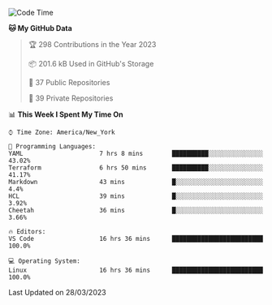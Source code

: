 <!--START_SECTION:waka-->
![Code Time](http://img.shields.io/badge/Code%20Time-162%20hrs%2054%20mins-blue)

**🐱 My GitHub Data** 

> 🏆 298 Contributions in the Year 2023
 > 
> 📦 201.6 kB Used in GitHub's Storage 
 > 
> 📜 37 Public Repositories 
 > 
> 🔑 39 Private Repositories  
 > 
📊 **This Week I Spent My Time On** 

```text
⌚︎ Time Zone: America/New_York

💬 Programming Languages: 
YAML                     7 hrs 8 mins        ██████████░░░░░░░░░░░░░░░   43.02% 
Terraform                6 hrs 50 mins       ██████████░░░░░░░░░░░░░░░   41.17% 
Markdown                 43 mins             █░░░░░░░░░░░░░░░░░░░░░░░░   4.4% 
HCL                      39 mins             █░░░░░░░░░░░░░░░░░░░░░░░░   3.92% 
Cheetah                  36 mins             █░░░░░░░░░░░░░░░░░░░░░░░░   3.66%

🔥 Editors: 
VS Code                  16 hrs 36 mins      █████████████████████████   100.0%

💻 Operating System: 
Linux                    16 hrs 36 mins      █████████████████████████   100.0%

```


 Last Updated on 28/03/2023
<!--END_SECTION:waka-->